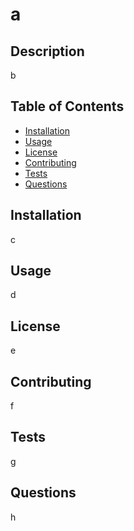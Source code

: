 # a

## Description
b

## Table of Contents
* [Installation](#installation)
* [Usage](#usage)
* [License](#license)
* [Contributing](#contributing)
* [Tests](#tests)
* [Questions](#questions)

## Installation
c

## Usage
d

## License
e

## Contributing
f

## Tests
g

## Questions
h
